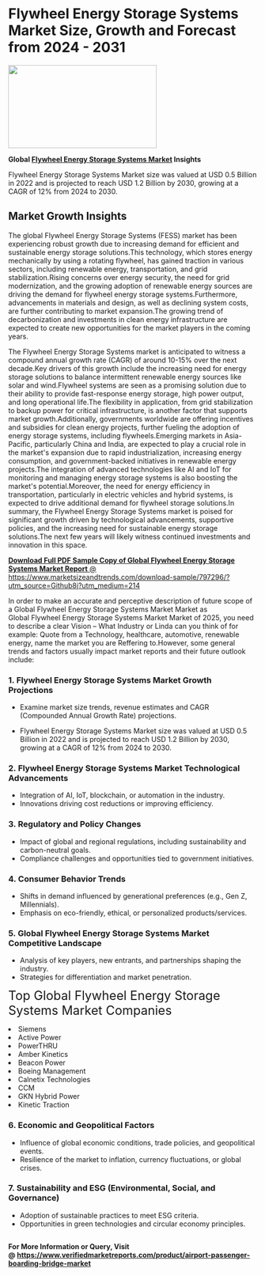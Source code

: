 <H1>Flywheel Energy Storage Systems Market Size, Growth and Forecast from 2024 - 2031</H1><img class="aligncenter size-medium wp-image-584254" src="https://thirdeyenews.in/wp-content/uploads/2024/09/Global-Market-Research-300x168.jpeg" alt="" width="300" height="168" /><p><strong>Global&nbsp;<a href="https://www.marketsizeandtrends.com/download-sample/797296/?utm_source=Github8j?utm_medium=214">Flywheel Energy Storage Systems Market</a> Insights</strong></p><p>Flywheel Energy Storage Systems Market size was valued at USD 0.5 Billion in 2022 and is projected to reach USD 1.2 Billion by 2030, growing at a CAGR of 12% from 2024 to 2030.</p><p><h2>Market Growth Insights</h2> <p>The global Flywheel Energy Storage Systems (FESS) market has been experiencing robust growth due to increasing demand for efficient and sustainable energy storage solutions.This technology, which stores energy mechanically by using a rotating flywheel, has gained traction in various sectors, including renewable energy, transportation, and grid stabilization.Rising concerns over energy security, the need for grid modernization, and the growing adoption of renewable energy sources are driving the demand for flywheel energy storage systems.Furthermore, advancements in materials and design, as well as declining system costs, are further contributing to market expansion.The growing trend of decarbonization and investments in clean energy infrastructure are expected to create new opportunities for the market players in the coming years.</p> <p><a href="#"></a></p> <p>The Flywheel Energy Storage Systems market is anticipated to witness a compound annual growth rate (CAGR) of around 10-15% over the next decade.Key drivers of this growth include the increasing need for energy storage solutions to balance intermittent renewable energy sources like solar and wind.Flywheel systems are seen as a promising solution due to their ability to provide fast-response energy storage, high power output, and long operational life.The flexibility in application, from grid stabilization to backup power for critical infrastructure, is another factor that supports market growth.Additionally, governments worldwide are offering incentives and subsidies for clean energy projects, further fueling the adoption of energy storage systems, including flywheels.Emerging markets in Asia-Pacific, particularly China and India, are expected to play a crucial role in the market's expansion due to rapid industrialization, increasing energy consumption, and government-backed initiatives in renewable energy projects.The integration of advanced technologies like AI and IoT for monitoring and managing energy storage systems is also boosting the market's potential.Moreover, the need for energy efficiency in transportation, particularly in electric vehicles and hybrid systems, is expected to drive additional demand for flywheel storage solutions.In summary, the Flywheel Energy Storage Systems market is poised for significant growth driven by technological advancements, supportive policies, and the increasing need for sustainable energy storage solutions.The next few years will likely witness continued investments and innovation in this space.<p><a href="#"></p><p><span class=""><strong>Download Full PDF Sample Copy of Global Flywheel Energy Storage Systems Market Report</strong> @ <a href="https://www.marketsizeandtrends.com/download-sample/797296/?utm_source=Github8j?utm_medium=214" target="_blank">https://www.marketsizeandtrends.com/download-sample/797296/?utm_source=Github8j?utm_medium=214</a></span></p><p>In order to make an accurate and perceptive description of future scope of a Global&nbsp;Flywheel Energy Storage Systems Market Market as Global&nbsp;Flywheel Energy Storage Systems Market Market of 2025, you need to describe a clear Vision &ndash; What Industry or Linda can you think of for example: Quote from a Technology, healthcare, automotive, renewable energy, name the market you are Reffering to.However, some general trends and factors usually impact market reports and their future outlook include:</p><h3>1.&nbsp;<strong>Flywheel Energy Storage Systems Market Growth Projections</strong></h3><ul><li>Examine market size trends, revenue estimates and CAGR (Compounded Annual Growth Rate) projections.</li><li><p>Flywheel Energy Storage Systems Market size was valued at USD 0.5 Billion in 2022 and is projected to reach USD 1.2 Billion by 2030, growing at a CAGR of 12% from 2024 to 2030.</p></li></ul><h3>2.&nbsp;<strong>Flywheel Energy Storage Systems Market Technological Advancements</strong></h3><ul><li>Integration of AI, IoT, blockchain, or automation in the industry.</li><li>Innovations driving cost reductions or improving efficiency.</li></ul><h3>3.&nbsp;<strong>Regulatory and Policy Changes</strong></h3><ul><li>Impact of global and regional regulations, including sustainability and carbon-neutral goals.</li><li>Compliance challenges and opportunities tied to government initiatives.</li></ul><h3>4.&nbsp;<strong>Consumer Behavior Trends</strong></h3><ul><li>Shifts in demand influenced by generational preferences (e.g., Gen Z, Millennials).</li><li>Emphasis on eco-friendly, ethical, or personalized products/services.</li></ul><h3>5.&nbsp;<strong>Global Flywheel Energy Storage Systems Market Competitive Landscape</strong></h3><ul><li>Analysis of key players, new entrants, and partnerships shaping the industry.</li><li>Strategies for differentiation and market penetration.</li></ul><p data-pm-slice="1 1 []"><span style="color: inherit; font-family: inherit; font-size: 25px;">Top Global Flywheel Energy Storage Systems Market Companies</span></p><div class="" data-test-id=""><p><li>Siemens</li><li> Active Power</li><li> PowerTHRU</li><li> Amber Kinetics</li><li> Beacon Power</li><li> Boeing Management</li><li> Calnetix Technologies</li><li> CCM</li><li> GKN Hybrid Power</li><li> Kinetic Traction</li></p></div><h3>6.&nbsp;<strong>Economic and Geopolitical Factors</strong></h3><ul><li>Influence of global economic conditions, trade policies, and geopolitical events.</li><li>Resilience of the market to inflation, currency fluctuations, or global crises.</li></ul><h3>7.&nbsp;<strong>Sustainability and ESG (Environmental, Social, and Governance)</strong></h3><ul><li>Adoption of sustainable practices to meet ESG criteria.</li><li>Opportunities in green technologies and circular economy principles.</li></ul><h2><strong style="font-size: 14px;">For More Information or Query, Visit @&nbsp;</strong><a style="background-color: #ffffff; font-size: 14px;" href="https://www.marketsizeandtrends.com/report/flywheel-energy-storage-systems-market/" target="_blank">https://www.verifiedmarketreports.com/product/airport-passenger-boarding-bridge-market</a></h2>